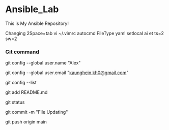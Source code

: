 # Ansible_Lab
This is My Ansible Repository!

Changing 2Space=tab 
vi ~/.vimrc
autocmd FileType yaml setlocal ai et ts=2 sw=2

### Git command
git config --global user.name "Alex"

git config --global user.email "kaunghein.kh0@gmail.com"

git config --list

git add README.md

git status

git commit -m "File Updating"

git push origin main
